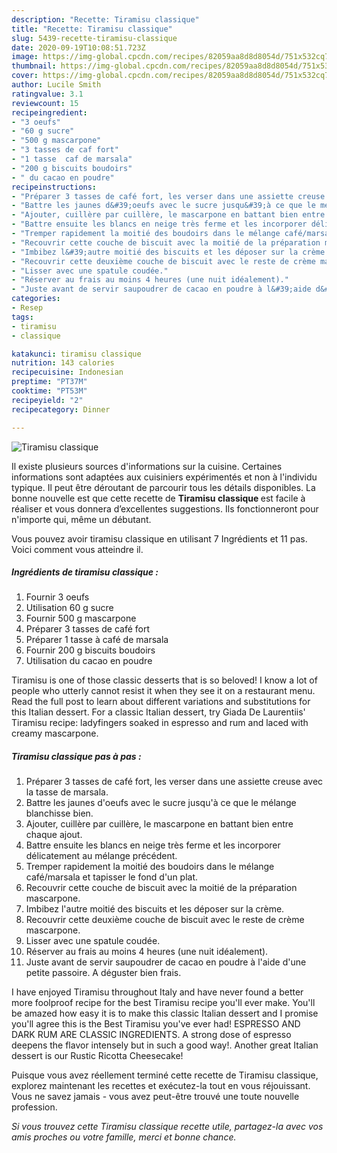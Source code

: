 ```yaml
---
description: "Recette: Tiramisu classique"
title: "Recette: Tiramisu classique"
slug: 5439-recette-tiramisu-classique
date: 2020-09-19T10:08:51.723Z
image: https://img-global.cpcdn.com/recipes/82059aa8d8d8054d/751x532cq70/tiramisu-classique-photo-principale-de-la-recette.jpg
thumbnail: https://img-global.cpcdn.com/recipes/82059aa8d8d8054d/751x532cq70/tiramisu-classique-photo-principale-de-la-recette.jpg
cover: https://img-global.cpcdn.com/recipes/82059aa8d8d8054d/751x532cq70/tiramisu-classique-photo-principale-de-la-recette.jpg
author: Lucile Smith
ratingvalue: 3.1
reviewcount: 15
recipeingredient:
- "3 oeufs"
- "60 g sucre"
- "500 g mascarpone"
- "3 tasses de caf fort"
- "1 tasse  caf de marsala"
- "200 g biscuits boudoirs"
- " du cacao en poudre"
recipeinstructions:
- "Préparer 3 tasses de café fort, les verser dans une assiette creuse avec la tasse de marsala."
- "Battre les jaunes d&#39;oeufs avec le sucre jusqu&#39;à ce que le mélange blanchisse bien."
- "Ajouter, cuillère par cuillère, le mascarpone en battant bien entre chaque ajout."
- "Battre ensuite les blancs en neige très ferme et les incorporer délicatement au mélange précédent."
- "Tremper rapidement la moitié des boudoirs dans le mélange café/marsala et tapisser le fond d&#39;un plat."
- "Recouvrir cette couche de biscuit avec la moitié de la préparation mascarpone."
- "Imbibez l&#39;autre moitié des biscuits et les déposer sur la crème."
- "Recouvrir cette deuxième couche de biscuit avec le reste de crème mascarpone."
- "Lisser avec une spatule coudée."
- "Réserver au frais au moins 4 heures (une nuit idéalement)."
- "Juste avant de servir saupoudrer de cacao en poudre à l&#39;aide d&#39;une petite passoire. A déguster bien frais."
categories:
- Resep
tags:
- tiramisu
- classique

katakunci: tiramisu classique 
nutrition: 143 calories
recipecuisine: Indonesian
preptime: "PT37M"
cooktime: "PT53M"
recipeyield: "2"
recipecategory: Dinner

---
```



![Tiramisu classique](https://img-global.cpcdn.com/recipes/82059aa8d8d8054d/751x532cq70/tiramisu-classique-photo-principale-de-la-recette.jpg)

Il existe plusieurs sources d'informations sur la cuisine. Certaines informations sont adaptées aux cuisiniers expérimentés et non à l'individu typique. Il peut être déroutant de parcourir tous les détails disponibles. La bonne nouvelle est que cette recette de <strong> Tiramisu classique </strong> est facile à réaliser et vous donnera d’excellentes suggestions. Ils fonctionneront pour n'importe qui, même un débutant.

<!--inarticleads1-->

Vous pouvez avoir tiramisu classique en utilisant 7 Ingrédients et 11 pas. Voici comment vous atteindre il.

##### Ingrédients de tiramisu classique :

1. Fournir 3 oeufs
1. Utilisation 60 g sucre
1. Fournir 500 g mascarpone
1. Préparer 3 tasses de café fort
1. Préparer 1 tasse à café de marsala
1. Fournir 200 g biscuits boudoirs
1. Utilisation  du cacao en poudre


Tiramisu is one of those classic desserts that is so beloved! I know a lot of people who utterly cannot resist it when they see it on a restaurant menu. Read the full post to learn about different variations and substitutions for this Italian dessert. For a classic Italian dessert, try Giada De Laurentiis&#39; Tiramisu recipe: ladyfingers soaked in espresso and rum and laced with creamy mascarpone. 

<!--inarticleads2-->

##### Tiramisu classique pas à pas :

1. Préparer 3 tasses de café fort, les verser dans une assiette creuse avec la tasse de marsala.
1. Battre les jaunes d&#39;oeufs avec le sucre jusqu&#39;à ce que le mélange blanchisse bien.
1. Ajouter, cuillère par cuillère, le mascarpone en battant bien entre chaque ajout.
1. Battre ensuite les blancs en neige très ferme et les incorporer délicatement au mélange précédent.
1. Tremper rapidement la moitié des boudoirs dans le mélange café/marsala et tapisser le fond d&#39;un plat.
1. Recouvrir cette couche de biscuit avec la moitié de la préparation mascarpone.
1. Imbibez l&#39;autre moitié des biscuits et les déposer sur la crème.
1. Recouvrir cette deuxième couche de biscuit avec le reste de crème mascarpone.
1. Lisser avec une spatule coudée.
1. Réserver au frais au moins 4 heures (une nuit idéalement).
1. Juste avant de servir saupoudrer de cacao en poudre à l&#39;aide d&#39;une petite passoire. A déguster bien frais.


I have enjoyed Tiramisu throughout Italy and have never found a better more foolproof recipe for the best Tiramisu recipe you&#39;ll ever make. You&#39;ll be amazed how easy it is to make this classic Italian dessert and I promise you&#39;ll agree this is the Best Tiramisu you&#39;ve ever had! ESPRESSO AND DARK RUM ARE CLASSIC INGREDIENTS. A strong dose of espresso deepens the flavor intensely but in such a good way!. Another great Italian dessert is our Rustic Ricotta Cheesecake! 

<!--inarticleads1-->

<p>
Puisque vous avez réellement terminé cette recette de Tiramisu classique, explorez maintenant les recettes et exécutez-la tout en vous réjouissant. Vous ne savez jamais - vous avez peut-être trouvé une toute nouvelle profession.
</p>

<p>
<i>Si vous trouvez cette Tiramisu classique recette utile, partagez-la avec vos amis proches ou votre famille, merci et bonne chance.</i>
</p>

